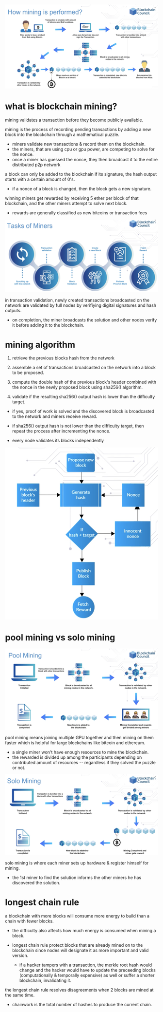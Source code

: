 ![](../../imgs/mining.png)

# what is blockchain mining?

mining validates a transaction before they become publicly available.

mining is the process of recording pending transactions by adding a new block into the blockchain through a mathematical puzzle.
- miners validate new transactions & record them on the blockchain.
- the miners, that are using cpu or gpu power, are competing to solve for the nonce.
- once a miner has guessed the nonce, they then broadcast it to the entire distributed p2p network

a block can only be added to the blockchain if its signature, the hash output starts with a certain amount of 0's.
- if a nonce of a block is changed, then the block gets a new signature.

winning miners get rewarded by receiving 5 ether per block of that blockchain, and the other miners attempt to solve next block.
- rewards are generally classified as new bitcoins or transaction fees

![](../../imgs/mining-tasks.png)

in transaction validation, newly created transactions broadcasted on the network are validated by full nodes by verifiying digital signatures and hash outputs.
- on completion, the miner broadcasts the solution and other nodes verify it before adding it to the blockchain.

# mining algorithm

1. retrieve the previous blocks hash from the network

2. assemble a set of transactions broadcasted on the network into a block to be proposed.

3. compute the double hash of the previous block's header combined with the nonce in the newly proposed block using sha256() algorithm.

4. validate if the resulting sha256() output hash is lower than the difficulty target.
- if yes, proof of work is solved and the discovered block is broadcasted to the network and miners receive reward.

- if sha256() output hash is not lower than the difficulty target, then repeat the process after incrementing the nonce.

- every node validates its blocks independently

![](../../imgs/mining-algorithm.png)

# pool mining vs solo mining

![](../../imgs/pool-mining.png)

pool mining means joining multiple GPU together and then mining on them faster which is helpful for large blockchains like bitcoin and ethereum.
- a single miner won't have enough resources to mine the blockchain.
- the rewarded is divided up among the participants depending on contributed amount of resources -- regardless if they solved the puzzle or not.

![](../../imgs/solo-mining.png)

solo mining is where each miner sets up hardware & register himself for mining.
- the 1st miner to find the solution informs the other miners he has discovered the solution.

# longest chain rule

a blockchain with more blocks will consume more energy to build than a chain with fewer blocks.

- the difficulty also affects how much energy is consumed when mining a block.

- longest chain rule protect blocks that are already mined on to the blockchain since nodes will designate it as more important and valid version.

    - if a hacker tampers with a transaction, the merkle root hash would change and the hacker would have to update the preceeding blocks (computationally & temporally expensive) as well or suffer a shorter blockchain, invalidating it.

the longest chain rule resolves disagreements when 2 blocks are mined at the same time.

- chainwork is the total number of hashes to produce the current chain.